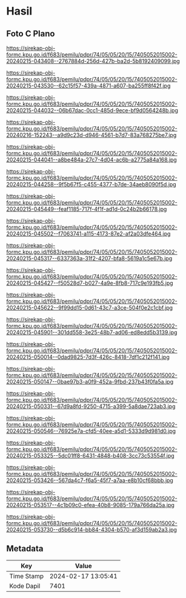 # Hasil

## Foto C Plano

https://sirekap-obj-formc.kpu.go.id/f683/pemilu/pdpr/74/05/05/20/15/7405052015002-20240215-043408--2767884d-256d-427b-ba2d-5b8192409099.jpg

https://sirekap-obj-formc.kpu.go.id/f683/pemilu/pdpr/74/05/05/20/15/7405052015002-20240215-043530--62c15f57-439a-4871-a607-ba255ff8f42f.jpg

https://sirekap-obj-formc.kpu.go.id/f683/pemilu/pdpr/74/05/05/20/15/7405052015002-20240215-044032--06b67dac-0cc1-485d-9ece-bf9d0564248b.jpg

https://sirekap-obj-formc.kpu.go.id/f683/pemilu/pdpr/74/05/05/20/15/7405052015002-20240216-152243--a9d9c23d-d946-4561-b7d7-83a768275be7.jpg

https://sirekap-obj-formc.kpu.go.id/f683/pemilu/pdpr/74/05/05/20/15/7405052015002-20240215-044041--a8be484a-27c7-4d04-ac6b-a2775a84a168.jpg

https://sirekap-obj-formc.kpu.go.id/f683/pemilu/pdpr/74/05/05/20/15/7405052015002-20240215-044258--9f5b67f5-c455-4377-b7de-34aeb8090f5d.jpg

https://sirekap-obj-formc.kpu.go.id/f683/pemilu/pdpr/74/05/05/20/15/7405052015002-20240215-045449--feaf1185-717f-4f1f-ad1d-0c24b2b66178.jpg

https://sirekap-obj-formc.kpu.go.id/f683/pemilu/pdpr/74/05/05/20/15/7405052015002-20240215-045502--f7063741-a115-4173-87e2-af2a03dfe464.jpg

https://sirekap-obj-formc.kpu.go.id/f683/pemilu/pdpr/74/05/05/20/15/7405052015002-20240215-045317--6337363a-31f2-4207-bfa8-5619a1c5e67b.jpg

https://sirekap-obj-formc.kpu.go.id/f683/pemilu/pdpr/74/05/05/20/15/7405052015002-20240215-045427--f50528d7-b027-4a9e-8fb8-717c9e193fb5.jpg

https://sirekap-obj-formc.kpu.go.id/f683/pemilu/pdpr/74/05/05/20/15/7405052015002-20240215-045622--9f99dd15-0d61-43c7-a3ce-504f0e2c1cbf.jpg

https://sirekap-obj-formc.kpu.go.id/f683/pemilu/pdpr/74/05/05/20/15/7405052015002-20240215-045901--301dd558-3e25-48b7-ad06-ed8edd5b3139.jpg

https://sirekap-obj-formc.kpu.go.id/f683/pemilu/pdpr/74/05/05/20/15/7405052015002-20240215-050014--0dad9825-7d3f-426c-8418-7df1c212f141.jpg

https://sirekap-obj-formc.kpu.go.id/f683/pemilu/pdpr/74/05/05/20/15/7405052015002-20240215-050147--0bae97b3-a0f9-452a-9fbd-237b43f0fa5a.jpg

https://sirekap-obj-formc.kpu.go.id/f683/pemilu/pdpr/74/05/05/20/15/7405052015002-20240215-050331--67d9a8fd-9250-4715-a399-5a8dae723ab3.jpg

https://sirekap-obj-formc.kpu.go.id/f683/pemilu/pdpr/74/05/05/20/15/7405052015002-20240215-050546--76925e7a-cfd5-40ee-a5d1-5333d9d981d0.jpg

https://sirekap-obj-formc.kpu.go.id/f683/pemilu/pdpr/74/05/05/20/15/7405052015002-20240215-053325--5dc01ff8-6431-4848-b408-3cc73c53554f.jpg

https://sirekap-obj-formc.kpu.go.id/f683/pemilu/pdpr/74/05/05/20/15/7405052015002-20240215-053426--567da4c7-f6a5-45f7-a7aa-e8b10cf68bbb.jpg

https://sirekap-obj-formc.kpu.go.id/f683/pemilu/pdpr/74/05/05/20/15/7405052015002-20240215-053517--4c1b09c0-efea-40b8-9085-179a766da25a.jpg

https://sirekap-obj-formc.kpu.go.id/f683/pemilu/pdpr/74/05/05/20/15/7405052015002-20240215-053730--d5b6c914-bb84-4304-b570-af3d159ab2a3.jpg


## Metadata

| Key        | Value               |
| ---------- | ------------------- |
| Time Stamp | 2024-02-17 13:05:41 |
| Kode Dapil | 7401                |




